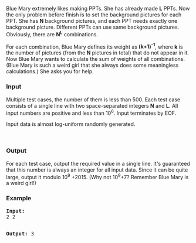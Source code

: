 <p>Blue Mary extremely likes making PPTs. She has already made <strong>L</strong> PPTs. Now the only problem before finish is to set the background pictures for each PPT. She has <strong>N</strong> background pictures, and each PPT needs exactly one background picture. Different PPTs can use same background pictures. Obviously, there are <strong>N<sup>L</sup></strong> combinations.</p>
<p>For each combination, Blue Mary defines its weight as <strong>(k+1)<sup>-1</sup></strong>, where <strong>k</strong> is the number of pictures (from the <strong>N</strong> pictures in total) that do not appear in it. Now Blue Mary wants to calculate the sum of weights of all combinations. (Blue Mary is such a weird girl that she always does some meaningless calculations.) She asks you for help.</p>
<h3>Input</h3>
<p>Multiple test cases, the number of them is less than 500. Each test case consists of a single line with two space-separated integers <strong>N</strong> and <strong>L</strong>. All input numbers are positive and less than 10<sup>6</sup>. Input terminates by EOF.</p>
<p>Input data is almost log-uniform randomly generated.</p>
<p>&nbsp;</p>
<h3>Output</h3>
<p>For each test case, output the required value in a single line. It's guaranteed that this number is always an integer for all input data. Since it can be quite large, output it modulo 10<sup>9</sup> +2015. (Why not 10<sup>9</sup>+7? Remember Blue Mary is a weird girl!)</p>
<h3>Example</h3>
<pre><strong>Input:</strong>
2 2

<strong>Output:</strong>
3
</pre>
